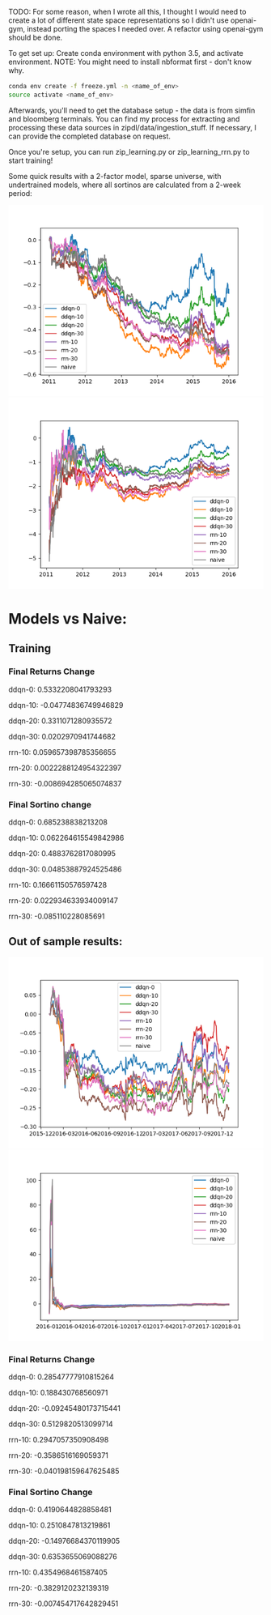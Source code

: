 TODO: For some reason, when I wrote all this, I thought I would need to create a lot of different state space representations so I didn't use openai-gym, instead porting the spaces I needed over. A refactor using openai-gym should be done. 

To get set up: Create conda environment with python 3.5, and activate environment.
NOTE: You might need to install nbformat first - don't know why. 

```bash
conda env create -f freeze.yml -n <name_of_env>
source activate <name_of_env>
```

Afterwards, you'll need to get the database setup - the data is from simfin and bloomberg terminals. You can find my process for extracting and processing these data sources in zipdl/data/ingestion_stuff. If necessary, I can provide the completed database on request. 

Once you're setup, you can run zip_learning.py or zip_learning_rrn.py to start training!

Some quick results with a 2-factor model, sparse universe, with undertrained models, where all sortinos are calculated from a 2-week period:

![Train](https://raw.githubusercontent.com/AustenZhu/Deep-Reinforcement-Learning-in-Zipline/master/train_data.png)
![Train Sortino](https://raw.githubusercontent.com/AustenZhu/Deep-Reinforcement-Learning-in-Zipline/master/train_data_sortino.png)

# Models vs Naive:

## Training

### Final Returns Change

ddqn-0: 0.5332208041793293

ddqn-10: -0.04774836749946829

ddqn-20: 0.3311071280935572

ddqn-30: 0.0202970941744682

rrn-10: 0.059657398785356655

rrn-20: 0.0022288124954322397

rrn-30: -0.008694285065074837

### Final Sortino change

ddqn-0: 0.685238838213208

ddqn-10: 0.062264615549842986

ddqn-20: 0.4883762817080995

ddqn-30: 0.04853887924525486

rrn-10: 0.16661150576597428

rrn-20: 0.022934633934009147

rrn-30: -0.085110228085691

## Out of sample results:

![Test](https://raw.githubusercontent.com/AustenZhu/Deep-Reinforcement-Learning-in-Zipline/master/test_data.png)
![Test Sortino (not the best graph)](https://raw.githubusercontent.com/AustenZhu/Deep-Reinforcement-Learning-in-Zipline/master/test_data_sortino.png)

### Final Returns Change

ddqn-0: 0.28547777910815264

ddqn-10: 0.188430768560971

ddqn-20: -0.09245480173715441

ddqn-30: 0.5129820513099714

rrn-10: 0.2947057350908498

rrn-20: -0.3586516169059371

rrn-30: -0.040198159647625485

### Final Sortino Change

ddqn-0: 0.4190644828858481

ddqn-10: 0.2510847813219861

ddqn-20: -0.14976684370119905

ddqn-30: 0.6353655069088276

rrn-10: 0.4354968461587405

rrn-20: -0.3829120232139319

rrn-30: -0.007454717642829451

